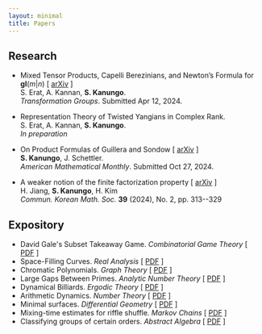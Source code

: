 ```yaml
---
layout: minimal
title: Papers
---
```


## Research

- Mixed Tensor Products, Capelli Berezinians, and Newton’s Formula for **gl**(*m*\|*n*) \[ [arXiv](https://arxiv.org/pdf/2409.02422) \] <br />
  S. Erat, A. Kannan, **S. Kanungo**. <br />
  *Transformation Groups*. Submitted Apr 12, 2024.
  
- Representation Theory of Twisted Yangians in Complex Rank.  <br />
  S. Erat, A. Kannan, **S. Kanungo**. <br />
  *In preparation*
  
- On Product Formulas of Guillera and Sondow \[ [arXiv](https://arxiv.org/pdf/2410.07534) \] <br />
  **S. Kanungo**, J. Schettler. <br />
  *American Mathematical Monthly*. Submitted Oct 27, 2024.
  
- A weaker notion of the finite factorization property \[ [arXiv](https://arxiv.org/pdf/2307.09645) \] <br />
  H. Jiang, **S. Kanungo**, H. Kim <br />
  *Commun. Korean Math. Soc.* **39** (2024), No. 2, pp. 313--329 <br />
  
## Expository 

- David Gale's Subset Takeaway Game. *Combinatorial Game Theory* \[ [PDF](http://simonrs.com/eulercircle/cgt2024/shihan-subset.pdf) \]
- Space-Filling Curves. *Real Analysis* \[ [PDF](space-filling-curves.pdf) \]
- Chromatic Polynomials. *Graph Theory* \[ [PDF](chromatic-polynomials.pdf) \]
- Large Gaps Between Primes. *Analytic Number Theory* \[ [PDF](http://simonrs.com/eulercircle/analyticnt2024/shihan-largegaps.pdf) \] 
- Dynamical Billiards. *Ergodic Theory* \[ [PDF](http://simonrs.com/eulercircle/ergodic2024/shihan-billiards.pdf) \]
- Arithmetic Dynamics. *Number Theory* \[ [PDF](http://simonrs.com/eulercircle/nt2023/shihan-arithdyn.pdf) \]
- Minimal surfaces. *Differential Geometry* \[ [PDF](http://simonrs.com/eulercircle/diffgeo/shihan-minimal.pdf) \]
- Mixing-time estimates for riffle shuffle. *Markov Chains* \[ [PDF](http://simonrs.com/eulercircle/markovchains/shihan-riffle.pdf) \]
- Classifying groups of certain orders. *Abstract Algebra* \[ [PDF](http://simonrs.com/eulercircle/algebra2020/shihan-orders.pdf) \]

